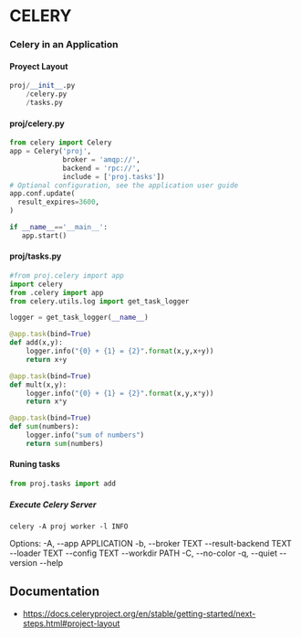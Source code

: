 # CELERY

### Celery in an Application

#### Proyect Layout

```python
proj/__init__.py
    /celery.py
    /tasks.py
```

#### proj/celery.py
```python
from celery import Celery
app = Celery('proj', 
             broker = 'amqp://',
             backend = 'rpc://',
             include = ['proj.tasks'])
# Optional configuration, see the application user guide
app.conf.update( 
  result_expires=3600,
)

if __name__=='__main__':
   app.start()
```

#### proj/tasks.py
```python
#from proj.celery import app
import celery
from .celery import app
from celery.utils.log import get_task_logger

logger = get_task_logger(__name__)

@app.task(bind=True)
def add(x,y):
	logger.info("{0} + {1} = {2}".format(x,y,x+y))
	return x+y

@app.task(bind=True)
def mult(x,y):
	logger.info("{0} + {1} = {2}".format(x,y,x*y))
	return x*y

@app.task(bind=True)
def sum(numbers):
	logger.info("sum of numbers")
	return sum(numbers)
```

#### Runing tasks

```python
from proj.tasks import add
```

##### Execute Celery Server
```
celery -A proj worker -l INFO
```
Options:
  -A, --app APPLICATION
  -b, --broker TEXT
  --result-backend TEXT
  --loader TEXT
  --config TEXT
  --workdir PATH
  -C, --no-color
  -q, --quiet
  --version
  --help

## Documentation
- https://docs.celeryproject.org/en/stable/getting-started/next-steps.html#project-layout
